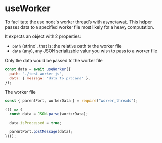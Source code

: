 # useWorker

To facilitate the use node's worker thread's with async/await. This helper passes data to a specified worker file most likely for a heavy computation.

It expects an object with 2 properties:

- `path` (string), that is; the relative path to the worker file
- `data` (any), any JSON serializable value you wish to pass to a worker file

Only the data would be passed to the worker file

```js
const data = await useWorker({
  path: "./test-worker.js",
  data: { message: "data to process" },
});
```

The worker file:

```js
const { parentPort, workerData } = require("worker_threads");

(() => {
  const data = JSON.parse(workerData);

  data.isProcessed = true;

  parentPort.postMessage(data);
})();
```

